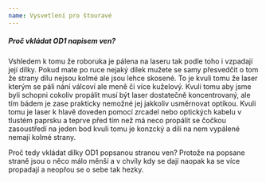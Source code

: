 ```yaml
---
name: Vysvetlení pro štouravé
---
```


##### Proč vkládat OD1 napisem ven?
Vshledem k tomu že roboruka je pálena na laseru tak podle toho i vzpadají její dílky. Pokud mate po ruce nejaký dílek mužete se samy přesvedčit o tom že strany dílu nejsou kolmé ale jsou lehce skosené. To je kvuli tomu že laser kterým se páli nání válcoví ale meně či více kuželový. Kvuli tomu aby jsme byli schopni cokoliv propálit musí být laser dostatečně koncentrovaný, ale tím bádem je zase prakticky nemožné jej jakkoliv usměrnovat optikou. Kvuli tomu je laser k hlavě doveden pomocí zrcadel nebo optických kabelu v tlustém paprsku a teprve před tím než má neco propálit se čočkou zasoustředí na jeden bod kvuli tomu je konzcký a dili na nem vypálené nemají kolmé strany.


Proč tedy vkládat dílky OD1 popsanou stranou ven? Protože na popsane straně jsou o něco málo měnší a v chvíly kdy se dají naopak ka se více propadají a neopřou se o sebe tak hezky.